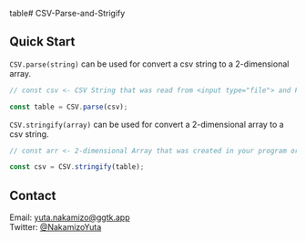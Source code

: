 table# CSV-Parse-and-Strigify

## Quick Start
`CSV.parse(string)` can be used for convert a csv string to a 2-dimensional array.
```javascript
// const csv <- CSV String that was read from <input type="file"> and File API.

const table = CSV.parse(csv);
```

`CSV.stringify(array)` can be used for convert a 2-dimensional array to a csv string.
```javascript
// const arr <- 2-dimensional Array that was created in your program or was received from a server such as Google Apps Script.

const csv = CSV.stringify(table);
```


## Contact
Email: [yuta.nakamizo@ggtk.app](mailto:yuta.nakamizo@ggtk.app)  
Twitter: [@NakamizoYuta](https://mobile.twitter.com/NakamizoYuta)
